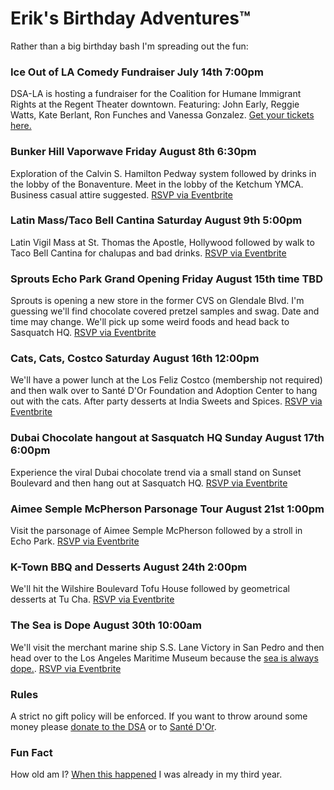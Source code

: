 # Erik's Birthday Adventures™
Rather than a big birthday bash I'm spreading out the fun:
### Ice Out of LA Comedy Fundraiser July 14th 7:00pm
DSA-LA is hosting a fundraiser for the Coalition for Humane Immigrant Rights at the Regent Theater downtown. Featuring: John Early, Reggie Watts, Kate Berlant, Ron Funches and Vanessa Gonzalez. <a href="https://dsa-la.org/event/ice-out-of-la-fundraiser-for-chirla-w-john-early-reggie-watts/">Get your tickets here.</a>
### Bunker Hill Vaporwave Friday August 8th 6:30pm  
Exploration of the Calvin S. Hamilton Pedway system followed by drinks in the lobby of the Bonaventure. Meet in the lobby of the Ketchum YMCA. Business casual attire suggested. <a href="https://www.eventbrite.com/e/bunker-hill-vaporwave-tickets-1485576361889?aff=oddtdtcreator">RSVP via Eventbrite</a>
### Latin Mass/Taco Bell Cantina Saturday August 9th 5:00pm 
Latin Vigil Mass at St. Thomas the Apostle, Hollywood followed by walk to Taco Bell Cantina for chalupas and bad drinks. <a href="https://www.eventbrite.com/e/latin-masstaco-bell-cantina-tickets-1485597414859?aff=oddtdtcreator">RSVP via Eventbrite</a>
### Sprouts Echo Park Grand Opening Friday August 15th time TBD 
Sprouts is opening a new store in the former CVS on Glendale Blvd. I'm guessing we'll find chocolate covered pretzel samples and swag. Date and time may change. We'll pick up some weird foods and head back to Sasquatch HQ. <a href="https://www.eventbrite.com/e/echo-park-sprouts-grand-opening-tickets-1485600544219?aff=oddtdtcreator">RSVP via Eventbrite</a>
### Cats, Cats, Costco Saturday August 16th 12:00pm
We'll have a power lunch at the Los Feliz Costco (membership not required) and then walk over to Santé D'Or Foundation and Adoption Center to hang out with the cats. After party desserts at India Sweets and Spices. <a href="https://www.eventbrite.com/e/cats-cats-costco-tickets-1485601547219?aff=oddtdtcreator">RSVP via Eventbrite</a>
### Dubai Chocolate hangout at Sasquatch HQ Sunday August 17th 6:00pm
Experience the viral Dubai chocolate trend via a small stand on Sunset Boulevard and then hang out at Sasquatch HQ. <a href="https://www.eventbrite.com/e/dubai-chocolate-hangout-at-sasquatch-hq-tickets-1486464057009?aff=oddtdtcreator">RSVP via Eventbrite</a>
### Aimee Semple McPherson Parsonage Tour August 21st 1:00pm 
Visit the parsonage of Aimee Semple McPherson followed by a stroll in Echo Park. <a href="https://www.eventbrite.com/e/echo-park-sprouts-grand-opening-tickets-1485600544219?aff=oddtdtcreator">RSVP via Eventbrite</a>
### K-Town BBQ and Desserts August 24th 2:00pm 
We'll hit the Wilshire Boulevard Tofu House followed by geometrical desserts at Tu Cha. <a href="https://www.eventbrite.com/e/echo-park-sprouts-grand-opening-tickets-1485600544219?aff=oddtdtcreator">RSVP via Eventbrite</a>
### The Sea is Dope August 30th 10:00am
We'll visit the merchant marine ship S.S. Lane Victory in San Pedro and then head over to the Los Angeles Maritime Museum because the <a href="https://grantland.com/hollywood-prospectus/the-sea-is-dope/">sea is always dope.</a>. <a href="https://www.eventbrite.com/e/1486500746749?aff=oddtdtcreator">RSVP via Eventbrite</a>
### Rules
A strict no gift policy will be enforced. If you want to throw around some money please <a href="https://secure.actblue.com/donate/me-and-marya-and-dsa-la?utm_source=supporter_welcome&utm_content=supporter_form">donate to the DSA</a> or to <a href="https://www.santedor.org/donate">Santé D'Or</a>.
### Fun Fact
How old am I? <a href="https://youtu.be/n6R7-Npe1-U?si=nzxiz0z7zRDeSlVR">When this happened</a> I was already in my third year.



